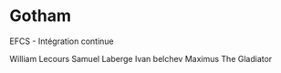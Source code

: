 # Gotham
EFCS - Intégration continue


William Lecours
Samuel Laberge
Ivan belchev
Maximus The Gladiator
